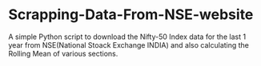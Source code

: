 # Scrapping-Data-From-NSE-website
A simple Python script to download the Nifty-50 Index data for the last 1 year from NSE(National Stoack Exchange INDIA) and also calculating the Rolling Mean of various sections.
